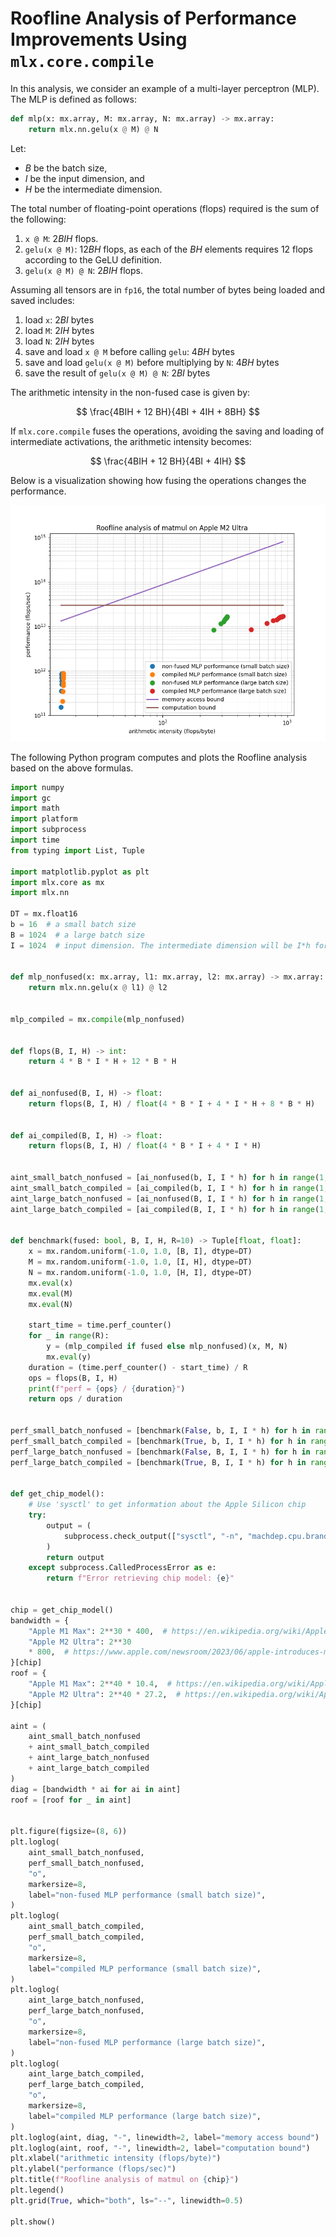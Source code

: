 # Roofline Analysis of Performance Improvements Using `mlx.core.compile`

In this analysis, we consider an example of a multi-layer perceptron (MLP). The MLP is defined as follows:

```python
def mlp(x: mx.array, M: mx.array, N: mx.array) -> mx.array:
    return mlx.nn.gelu(x @ M) @ N
```

Let:

- $B$ be the batch size,
- $I$ be the input dimension, and
- $H$ be the intermediate dimension.

The total number of floating-point operations (flops) required is the sum of the following:

1. `x @ M`: $2 B I H$ flops.
1. `gelu(x @ M)`: $12 B H$ flops, as each of the $BH$ elements requires 12 flops according to the GeLU definition.
1. `gelu(x @ M) @ N`: $2 B I H$ flops.

Assuming all tensors are in `fp16`, the total number of bytes being loaded and saved includes:

1. load `x`: $2 B I$ bytes
1. load `M`: $2 I H$ bytes
1. load `N`: $2 I H$ bytes
1. save and load `x @ M` before calling `gelu`: $4 B H$ bytes
1. save and load `gelu(x @ M)` before multiplying by `N`: $4 B H$ bytes
1. save the result of `gelu(x @ M) @ N`: $2 B I$ bytes

The arithmetic intensity in the non-fused case is given by:

$$ \frac{4BIH + 12 BH}{4BI + 4IH + 8BH} $$

If `mlx.core.compile` fuses the operations, avoiding the saving and loading of intermediate activations, the arithmetic intensity becomes:

$$ \frac{4BIH + 12 BH}{4BI + 4IH} $$

Below is a visualization showing how fusing the operations changes the performance.

![](fuse.png)

The following Python program computes and plots the Roofline analysis based on the above formulas.

```python
import numpy
import gc
import math
import platform
import subprocess
import time
from typing import List, Tuple

import matplotlib.pyplot as plt
import mlx.core as mx
import mlx.nn

DT = mx.float16
b = 16  # a small batch size
B = 1024  # a large batch size
I = 1024  # input dimension. The intermediate dimension will be I*h for h in range(10)


def mlp_nonfused(x: mx.array, l1: mx.array, l2: mx.array) -> mx.array:
    return mlx.nn.gelu(x @ l1) @ l2


mlp_compiled = mx.compile(mlp_nonfused)


def flops(B, I, H) -> int:
    return 4 * B * I * H + 12 * B * H


def ai_nonfused(B, I, H) -> float:
    return flops(B, I, H) / float(4 * B * I + 4 * I * H + 8 * B * H)


def ai_compiled(B, I, H) -> float:
    return flops(B, I, H) / float(4 * B * I + 4 * I * H)


aint_small_batch_nonfused = [ai_nonfused(b, I, I * h) for h in range(1, 10)]
aint_small_batch_compiled = [ai_compiled(b, I, I * h) for h in range(1, 10)]
aint_large_batch_nonfused = [ai_nonfused(B, I, I * h) for h in range(1, 10)]
aint_large_batch_compiled = [ai_compiled(B, I, I * h) for h in range(1, 10)]


def benchmark(fused: bool, B, I, H, R=10) -> Tuple[float, float]:
    x = mx.random.uniform(-1.0, 1.0, [B, I], dtype=DT)
    M = mx.random.uniform(-1.0, 1.0, [I, H], dtype=DT)
    N = mx.random.uniform(-1.0, 1.0, [H, I], dtype=DT)
    mx.eval(x)
    mx.eval(M)
    mx.eval(N)

    start_time = time.perf_counter()
    for _ in range(R):
        y = (mlp_compiled if fused else mlp_nonfused)(x, M, N)
        mx.eval(y)
    duration = (time.perf_counter() - start_time) / R
    ops = flops(B, I, H)
    print(f"perf = {ops} / {duration}")
    return ops / duration


perf_small_batch_nonfused = [benchmark(False, b, I, I * h) for h in range(1, 10)]
perf_small_batch_compiled = [benchmark(True, b, I, I * h) for h in range(1, 10)]
perf_large_batch_nonfused = [benchmark(False, B, I, I * h) for h in range(1, 10)]
perf_large_batch_compiled = [benchmark(True, B, I, I * h) for h in range(1, 10)]


def get_chip_model():
    # Use 'sysctl' to get information about the Apple Silicon chip
    try:
        output = (
            subprocess.check_output(["sysctl", "-n", "machdep.cpu.brand_string"]).strip().decode()
        )
        return output
    except subprocess.CalledProcessError as e:
        return f"Error retrieving chip model: {e}"


chip = get_chip_model()
bandwidth = {
    "Apple M1 Max": 2**30 * 400,  # https://en.wikipedia.org/wiki/Apple_M1#Memory
    "Apple M2 Ultra": 2**30
    * 800,  # https://www.apple.com/newsroom/2023/06/apple-introduces-m2-ultra
}[chip]
roof = {
    "Apple M1 Max": 2**40 * 10.4,  # https://en.wikipedia.org/wiki/Apple_M1#GPU
    "Apple M2 Ultra": 2**40 * 27.2,  # https://en.wikipedia.org/wiki/Apple_M2#GPU
}[chip]

aint = (
    aint_small_batch_nonfused
    + aint_small_batch_compiled
    + aint_large_batch_nonfused
    + aint_large_batch_compiled
)
diag = [bandwidth * ai for ai in aint]
roof = [roof for _ in aint]


plt.figure(figsize=(8, 6))
plt.loglog(
    aint_small_batch_nonfused,
    perf_small_batch_nonfused,
    "o",
    markersize=8,
    label="non-fused MLP performance (small batch size)",
)
plt.loglog(
    aint_small_batch_compiled,
    perf_small_batch_compiled,
    "o",
    markersize=8,
    label="compiled MLP performance (small batch size)",
)
plt.loglog(
    aint_large_batch_nonfused,
    perf_large_batch_nonfused,
    "o",
    markersize=8,
    label="non-fused MLP performance (large batch size)",
)
plt.loglog(
    aint_large_batch_compiled,
    perf_large_batch_compiled,
    "o",
    markersize=8,
    label="compiled MLP performance (large batch size)",
)
plt.loglog(aint, diag, "-", linewidth=2, label="memory access bound")
plt.loglog(aint, roof, "-", linewidth=2, label="computation bound")
plt.xlabel("arithmetic intensity (flops/byte)")
plt.ylabel("performance (flops/sec)")
plt.title(f"Roofline analysis of matmul on {chip}")
plt.legend()
plt.grid(True, which="both", ls="--", linewidth=0.5)

plt.show()
```
